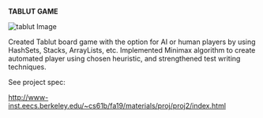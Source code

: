 **TABLUT GAME**

![tablut Image](https://github.com/somyam/CS61B/blob/master/Projects/Tablut/tablut1.png)

Created Tablut board game with the option for AI or human players by using HashSets, Stacks, ArrayLists, etc. Implemented Minimax algorithm to create automated player using chosen heuristic, and strengthened test writing techniques.

See project spec:

http://www-inst.eecs.berkeley.edu/~cs61b/fa19/materials/proj/proj2/index.html
